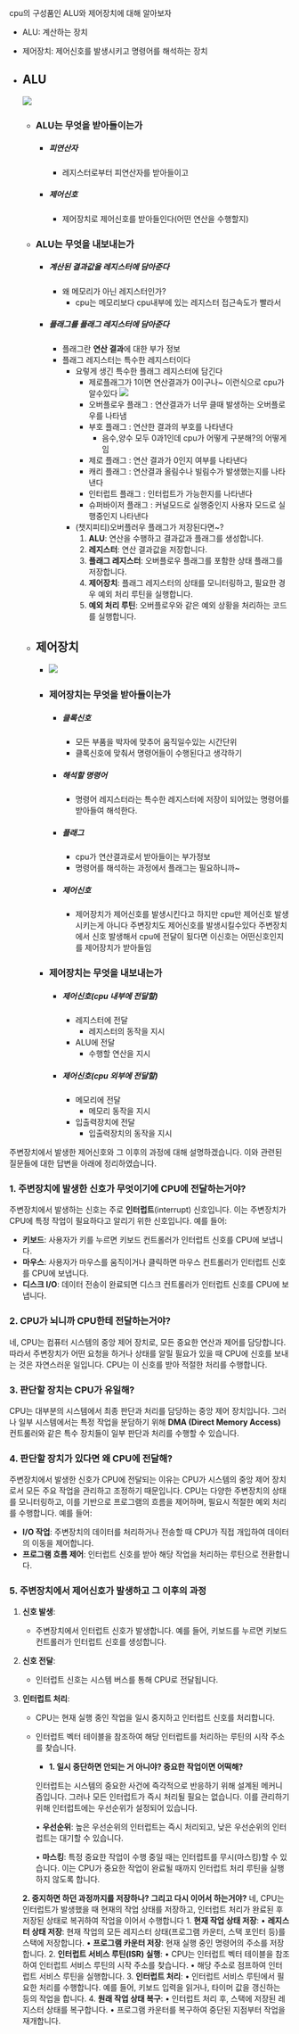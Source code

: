 cpu의 구성품인 ALU와 제어장치에 대해 알아보자
- ALU: 계산하는 장치
- 제어장치: 제어신호를 발생시키고 명령어를 해석하는 장치

- ## ALU
	![](../picture/5.06.26.png)
	- ### ALU는 무엇을 받아들이는가
		- ##### 피연산자
			- 레지스터로부터 피연산자를 받아들이고
		- ##### 제어신호
			- 제어장치로 제어신호를 받아들인다(어떤 연산을 수행할지)
	- ### ALU는 무엇을 내보내는가
		- ##### **계산된 결과값**을 레지스터에 담아준다
			- 왜 메모리가 아닌 레지스터인가?
				- cpu는 메모리보다 cpu내부에 있는 레지스터 접근속도가 빨라서
		- ##### **플래그**를 플래그 레지스터에 담아준다
			- 플래그란 **연산 결과**에 대한 부가 정보
			- 플래그 레지스터는 특수한 레지스터이다
				- 요렇게 생긴 특수한 플래그 레지스터에 담긴다
					- 제로플래그가 1이면 연산결과가 0이구나~ 이런식으로 cpu가 알수있다
					![](../picture/5.23.15.png)
					- 오버플로우 플래그 : 연산결과가 너무 클때 발생하는 오버플로우를 나타냄
					- 부호 플래그 : 연산한 결과의 부호를 나타낸다
						- 음수,양수 모두 0과1인데 cpu가 어떻게 구분해?의 어떻게임
					- 제로 플래그 : 연산 결과가 0인지 여부를 나타낸다
					- 캐리 플래그 : 연산결과 올림수나 빌림수가 발생했는지를 나타낸다
					- 인터럽트 플래그 : 인터럽트가 가능한지를 나타낸다
					- 슈퍼바이저 플래그 : 커널모드로 실행중인지 사용자 모드로 실행중인지 나타낸다
				- (챗지피티)오버플러우 플래그가 저장된다면~?
					1. **ALU**: 연산을 수행하고 결과값과 플래그를 생성합니다.
					2. **레지스터**: 연산 결과값을 저장합니다.
					3. **플래그 레지스터**: 오버플로우 플래그를 포함한 상태 플래그를 저장합니다.
					4. **제어장치**: 플래그 레지스터의 상태를 모니터링하고, 필요한 경우 예외 처리 루틴을 실행합니다.
					5. **예외 처리 루틴**: 오버플로우와 같은 예외 상황을 처리하는 코드를 실행합니다.
	- ## 제어장치
		- ![](../picture/5.26.44.png)
		- ### 제어장치는 무엇을 받아들이는가
			- ##### 클록신호
				- 모든 부품을 박자에 맞추어 움직일수있는 시간단위
				- 클록신호에 맞춰서 명령어들이 수행된다고 생각하기
			- ##### 해석할 명령어
				- 명령어 레지스터라는 특수한 레지스터에 저장이 되어있는 명령어를 받아들여 해석한다.
			- ##### 플래그
				- cpu가 연산결과로서 받아들이는 부가정보
				- 명령어를 해석하는 과정에서 플래그는 필요하니까~
			- ##### 제어신호
				- 제어장치가 제어신호를 발생시킨다고 하지만
					cpu만 제어신호 발생시키는게 아니다 주변장치도 제어신호를 발생시킬수있다
					주변장치에서 신호 발생해서 cpu에 전달이 됬다면 이신호는 어떤신호인지를 제어장치가 받아들임 
		- ### 제어장치는 무엇을 내보내는가
			- ##### 제어신호(cpu 내부에 전달할)
				- 레지스터에 전달
					- 레지스터의 동작을 지시
				- ALU에 전달
					- 수행할 연산을 지시
			- ##### 제어신호(cpu 외부에 전달할)
				- 메모리에 전달
					- 메모리 동작을 지시
				- 입출력장치에 전달
					- 입출력장치의 동작을 지시



주변장치에서 발생한 제어신호와 그 이후의 과정에 대해 설명하겠습니다. 이와 관련된 질문들에 대한 답변을 아래에 정리하였습니다.

### 1. 주변장치에 발생한 신호가 무엇이기에 CPU에 전달하는거야?
주변장치에서 발생하는 신호는 주로 **인터럽트**(interrupt) 신호입니다. 이는 주변장치가 CPU에 특정 작업이 필요하다고 알리기 위한 신호입니다. 예를 들어:
- **키보드**: 사용자가 키를 누르면 키보드 컨트롤러가 인터럽트 신호를 CPU에 보냅니다.
- **마우스**: 사용자가 마우스를 움직이거나 클릭하면 마우스 컨트롤러가 인터럽트 신호를 CPU에 보냅니다.
- **디스크 I/O**: 데이터 전송이 완료되면 디스크 컨트롤러가 인터럽트 신호를 CPU에 보냅니다.

### 2. CPU가 뇌니까 CPU한테 전달하는거야?
네, CPU는 컴퓨터 시스템의 중앙 제어 장치로, 모든 중요한 연산과 제어를 담당합니다. 따라서 주변장치가 어떤 요청을 하거나 상태를 알릴 필요가 있을 때 CPU에 신호를 보내는 것은 자연스러운 일입니다. CPU는 이 신호를 받아 적절한 처리를 수행합니다.

### 3. 판단할 장치는 CPU가 유일해?
CPU는 대부분의 시스템에서 최종 판단과 처리를 담당하는 중앙 제어 장치입니다. 그러나 일부 시스템에서는 특정 작업을 분담하기 위해 **DMA (Direct Memory Access)** 컨트롤러와 같은 특수 장치들이 일부 판단과 처리를 수행할 수 있습니다.

### 4. 판단할 장치가 있다면 왜 CPU에 전달해?
주변장치에서 발생한 신호가 CPU에 전달되는 이유는 CPU가 시스템의 중앙 제어 장치로서 모든 주요 작업을 관리하고 조정하기 때문입니다. CPU는 다양한 주변장치의 상태를 모니터링하고, 이를 기반으로 프로그램의 흐름을 제어하며, 필요시 적절한 예외 처리를 수행합니다. 예를 들어:
- **I/O 작업**: 주변장치의 데이터를 처리하거나 전송할 때 CPU가 직접 개입하여 데이터의 이동을 제어합니다.
- **프로그램 흐름 제어**: 인터럽트 신호를 받아 해당 작업을 처리하는 루틴으로 전환합니다.

### 5. 주변장치에서 제어신호가 발생하고 그 이후의 과정

1. **신호 발생**:
   - 주변장치에서 인터럽트 신호가 발생합니다. 예를 들어, 키보드를 누르면 키보드 컨트롤러가 인터럽트 신호를 생성합니다.

2. **신호 전달**:
   - 인터럽트 신호는 시스템 버스를 통해 CPU로 전달됩니다.

3. **인터럽트 처리**:
   - CPU는 현재 실행 중인 작업을 일시 중지하고 인터럽트 신호를 처리합니다.
   - 인터럽트 벡터 테이블을 참조하여 해당 인터럽트를 처리하는 루틴의 시작 주소를 찾습니다.
	   - **1. 일시 중단하면 안되는 거 아니야? 중요한 작업이면 어떡해?**
		
		인터럽트는 시스템의 중요한 사건에 즉각적으로 반응하기 위해 설계된 메커니즘입니다. 그러나 모든 인터럽트가 즉시 처리될 필요는 없습니다. 이를 관리하기 위해 인터럽트에는 우선순위가 설정되어 있습니다.
		
		  
		
		• **우선순위**: 높은 우선순위의 인터럽트는 즉시 처리되고, 낮은 우선순위의 인터럽트는 대기할 수 있습니다.
		
		• **마스킹**: 특정 중요한 작업이 수행 중일 때는 인터럽트를 무시(마스킹)할 수 있습니다. 이는 CPU가 중요한 작업이 완료될 때까지 인터럽트 처리 루틴을 실행하지 않도록 합니다.
	
	  
	
	**2. 중지하면 하던 과정까지를 저장하나? 그리고 다시 이어서 하는거야?**
		네, CPU는 인터럽트가 발생했을 때 현재의 작업 상태를 저장하고, 인터럽트 처리가 완료된 후 저장된 상태로 복귀하여 작업을 이어서 수행합니다
		1. **현재 작업 상태 저장**:
		• **레지스터 상태 저장**: 현재 작업의 모든 레지스터 상태(프로그램 카운터, 스택 포인터 등)를 스택에 저장합니다.
		• **프로그램 카운터 저장**: 현재 실행 중인 명령어의 주소를 저장합니다.
		2. **인터럽트 서비스 루틴(ISR) 실행**:
		• CPU는 인터럽트 벡터 테이블을 참조하여 인터럽트 서비스 루틴의 시작 주소를 찾습니다.
		• 해당 주소로 점프하여 인터럽트 서비스 루틴을 실행합니다.
		3. **인터럽트 처리**:
		• 인터럽트 서비스 루틴에서 필요한 처리를 수행합니다. 예를 들어, 키보드 입력을 읽거나, 타이머 값을 갱신하는 등의 작업을 합니다.
		4. **원래 작업 상태 복구**:
		• 인터럽트 처리 후, 스택에 저장된 레지스터 상태를 복구합니다.
		• 프로그램 카운터를 복구하여 중단된 지점부터 작업을 재개합니다.
		  
	
